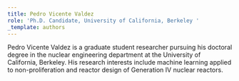 ```yaml
---
title: Pedro Vicente Valdez
role: 'Ph.D. Candidate, University of California, Berkeley '
_template: authors
---
```


Pedro Vicente Valdez is a graduate student researcher pursuing his doctoral degree in the nuclear engineering department at the University of California, Berkeley. His research interests include machine learning applied to non-proliferation and reactor design of Generation IV nuclear reactors.

